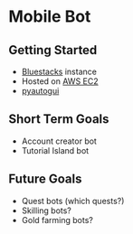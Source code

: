 # Mobile Bot

## Getting Started
- [Bluestacks](https://www.bluestacks.com/) instance
- Hosted on [AWS EC2](https://aws.amazon.com/ec2/)
- [pyautogui](https://pyautogui.readthedocs.io/en/latest/)

## Short Term Goals
- Account creator bot
- Tutorial Island bot

## Future Goals
- Quest bots (which quests?)
- Skilling bots?
- Gold farming bots?
